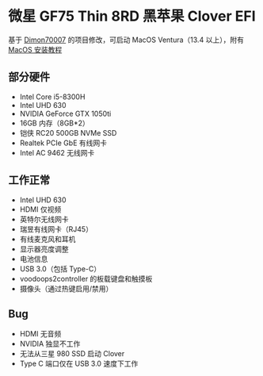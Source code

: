 # 微星 GF75 Thin 8RD 黑苹果 Clover EFI

基于 [Dimon70007](https://github.com/Dimon70007) 的项目修改，可启动 MacOS Ventura（13.4 以上），附有 [MacOS 安装教程](https://1doublehelix.github.io/msi-gf75-hackintosh.html)

## 部分硬件

- Intel Core i5-8300H
- Intel UHD 630
- NVIDIA GeForce GTX 1050ti
- 16GB 内存（8GB*2）
- 铠侠 RC20 500GB NVMe SSD
- Realtek PCIe GbE 有线网卡
- Intel AC 9462 无线网卡

## 工作正常

- Intel UHD 630
- HDMI 仅视频
- 英特尔无线网卡
- 瑞昱有线网卡（RJ45）
- 有线麦克风和耳机
- 显示器亮度调整
- 电池信息
- USB 3.0（包括 Type-C）
- voodoops2controller 的板载键盘和触摸板
- 摄像头（通过热键启用/禁用）

## Bug

- HDMI 无音频
- NVIDIA 独显不工作
- 无法从三星 980 SSD 启动 Clover
- Type C 端口仅在 USB 3.0 速度下工作
